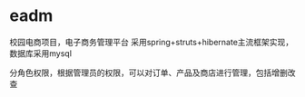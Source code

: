 # eadm
校园电商项目，电子商务管理平台 
采用spring+struts+hibernate主流框架实现，数据库采用mysql

分角色权限，根据管理员的权限，可以对订单、产品及商店进行管理，包括增删改查
